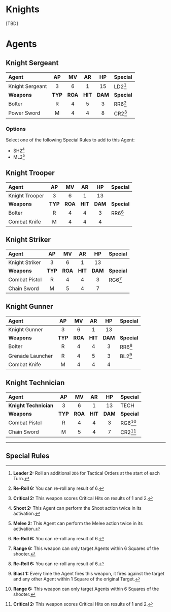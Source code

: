 # Knights

[TBD]

# Agents

## Knight Sergeant

|Agent|AP|MV|AR|HP|Special|
|:---------------|:----:|:----:|:----:|:----:|:----|
|Knight Sergeant|3|6|1|15|LD2[^LD2]|
|**Weapons**|**TYP**|**ROA**|**HIT**|**DAM**|**Special**|
|Bolter|R|4|5|3|RR6[^RR6]|
|Power Sword|M|4|4|8|CR2[^CR2]|

### Options

Select one of the following Special Rules to add to this Agent:
* SH2[^SH2]
* ML2[^ML2]

## Knight Trooper

|Agent|AP|MV|AR|HP|Special|
|:---------------|:----:|:----:|:----:|:----:|:----|
|Knight Trooper|3|6|1|13|
|**Weapons**|**TYP**|**ROA**|**HIT**|**DAM**|**Special**|
|Bolter|R|4|4|3|RR6[^RR6]|
|Combat Knife|M|4|4|4||

## Knight Striker

|Agent|AP|MV|AR|HP|Special|
|:---------------|:----:|:----:|:----:|:----:|:----|
|Knight Striker|3|6|1|13||
|**Weapons**|**TYP**|**ROA**|**HIT**|**DAM**|**Special**|
|Combat Pistol|R|4|4|3|RG6[^RG6]|
|Chain Sword|M|5|4|7||

## Knight Gunner

|Agent|AP|MV|AR|HP|Special|
|:---------------|:----:|:----:|:----:|:----:|:----|
|Knight Gunner|3|6|1|13|
|**Weapons**|**TYP**|**ROA**|**HIT**|**DAM**|**Special**|
|Bolter|R|4|4|3|RR6[^RR6]|
|Grenade Launcher|R|4|5|3|BL2[^BL1]|
|Combat Knife|M|4|4|4||

## Knight Technician

|Agent|AP|MV|AR|HP|Special|
|:---------------|:----:|:----:|:----:|:----:|:----|
|**Knight Technician**|3|6|1|13|TECH|
|**Weapons**|**TYP**|**ROA**|**HIT**|**DAM**|**Special**|
|Combat Pistol|R|4|4|3|RG6[^RG6]|
|Chain Sword|M|5|4|7|CR2[^CR2]|

------------------------------------------------

## Special Rules

[^LD2]: **Leader 2:** Roll an additional `2D6` for Tactical Orders at the start of each Turn.

[^SH2]: **Shoot 2:** This Agent can perform the Shoot action twice in its activation.

[^ML2]: **Melee 2:** This Agent can perform the Melee action twice in its activation.

[^BL1]: **Blast 1:** Every time the Agent fires this weapon, it fires against the target and any other Agent within 1 Square of the original Target.

[^RG6]: **Range 6:** This weapon can only target Agents within 6 Squares of the shooter.

[^CR2]: **Critical 2:** This weapon scores Critical Hits on results of 1 and 2.

[^RR6]: **Re-Roll 6:** You can re-roll any result of 6.